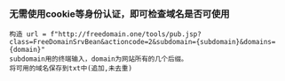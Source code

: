 ### 无需使用cookie等身份认证，即可检查域名是否可使用
    构造 url = f"http://freedomain.one/tools/pub.jsp?class=FreeDomainSrvBean&actioncode=2&subdomain={subdomain}&domains={domain}"
    subdomain用的终端输入，domain为网站所有的几个后缀。
    将可用的域名保存到txt中(追加,未去重)
    
